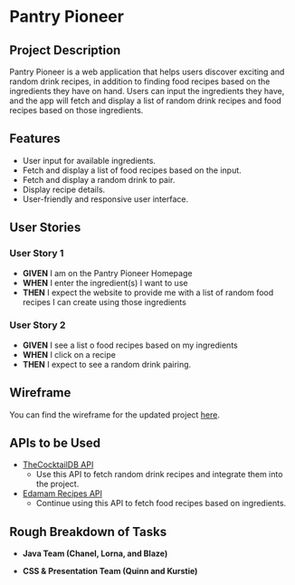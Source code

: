 # Pantry Pioneer

## Project Description

Pantry Pioneer is a web application that helps users discover exciting and random drink recipes, in addition to finding food recipes based on the ingredients they have on hand. Users can input the ingredients they have, and the app will fetch and display a list of random drink recipes and food recipes based on those ingredients.

## Features

- User input for available ingredients.
- Fetch and display a list of food recipes based on the input.
- Fetch and display a random drink to pair.
- Display recipe details.
- User-friendly and responsive user interface.

## User Stories

### User Story 1

- **GIVEN** I am on the Pantry Pioneer Homepage
- **WHEN** I enter the ingredient(s) I want to use
- **THEN** I expect the website to provide me with a list of random food recipes I can create using those ingredients

### User Story 2

- **GIVEN** I see a list o food recipes based on my ingredients
- **WHEN** I click on a recipe
- **THEN** I expect to see a random drink pairing.

## Wireframe

You can find the wireframe for the updated project [here](https://excalidraw.com/#json=o-YtB5newDSq-3ueizkr-,ujUGke7ZfSX_OGFAoQ5wpg).

## APIs to be Used

- [TheCocktailDB API](https://www.thecocktaildb.com/)
  - Use this API to fetch random drink recipes and integrate them into the project.
- [Edamam Recipes API](https://developer.edamam.com/edamam-docs-recipe-api)
  - Continue using this API to fetch food recipes based on ingredients.

## Rough Breakdown of Tasks

- **Java Team (Chanel, Lorna, and Blaze)**

- **CSS & Presentation Team (Quinn and Kurstie)**

